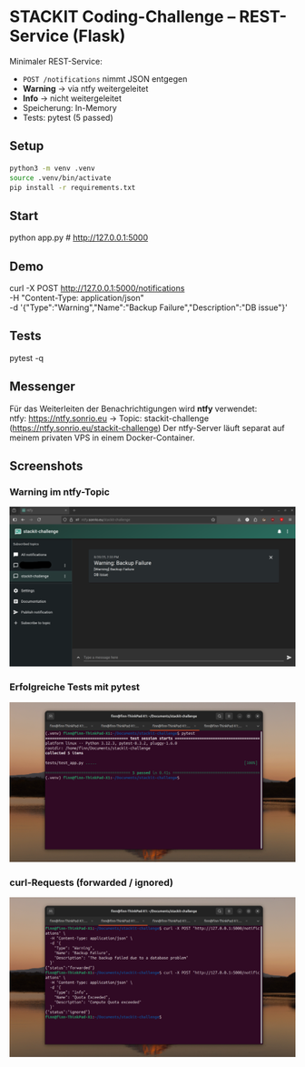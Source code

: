 # STACKIT Coding-Challenge – REST-Service (Flask)

Minimaler REST-Service:
- `POST /notifications` nimmt JSON entgegen
- **Warning** → via ntfy weitergeleitet
- **Info** → nicht weitergeleitet
- Speicherung: In-Memory
- Tests: pytest (5 passed)

## Setup
```bash
python3 -m venv .venv
source .venv/bin/activate
pip install -r requirements.txt
```

## Start
python app.py  # http://127.0.0.1:5000

## Demo
curl -X POST http://127.0.0.1:5000/notifications \
  -H "Content-Type: application/json" \
  -d '{"Type":"Warning","Name":"Backup Failure","Description":"DB issue"}'

## Tests
pytest -q  

## Messenger
Für das Weiterleiten der Benachrichtigungen wird **ntfy** verwendet:  
ntfy: https://ntfy.sonrio.eu -> Topic: stackit-challenge (https://ntfy.sonrio.eu/stackit-challenge)
Der ntfy-Server läuft separat auf meinem privaten VPS in einem Docker-Container.  

## Screenshots

### Warning im ntfy-Topic
![Warning](./screenshots/ntfy.png)

### Erfolgreiche Tests mit pytest
![Pytest](./screenshots/pytest.png)

### curl-Requests (forwarded / ignored)
![cURL](./screenshots/curl.png)
